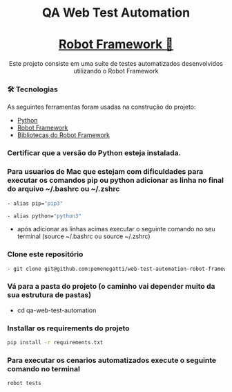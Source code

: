 <h1 align="center">QA Web Test Automation</h1>
<!-- # QA Web Test Automation -->
<h1 align="center">
    <a href="<https://robotframework.org/>">Robot Framework 🤖</a>
</h1>
<p align="center">Este projeto consiste em uma suíte de testes automatizados desenvolvidos utilizando o Robot Framework</p>

### 🛠 Tecnologias
As seguintes ferramentas foram usadas na construção do projeto:
- [Python](<https://www.python.org/>)
- [Robot Framework](<https://robotframework.org/>)
- [Bibliotecas do Robot Framework](<As bibliotecas específicas necessárias para seus testes podem variar. Consulte a documentação do Robot Framework para obter mais informações sobre como instalar bibliotecas.>)

### Certificar que a versão do Python esteja instalada.

### Para usuarios de Mac que estejam com dificuldades para executar os comandos pip ou python adicionar as linha no final do arquivo ~/.bashrc ou ~/.zshrc
```bash
- alias pip="pip3"
```
```bash
- alias python="python3"
```
- após adicionar as linhas acimas executar o seguinte comando no seu terminal (source ~/.bashrc ou source ~/.zshrc)

### Clone este repositório
```bash
- git clone git@github.com:pemenegatti/web-test-automation-robot-framework-selenium.git
```
### Vá para a pasta do projeto (o caminho vai depender muito da sua estrutura de pastas)
- cd qa-web-test-automation

### Installar os requirements do projeto
```bash
pip install -r requirements.txt
```

### Para executar os cenarios automatizados execute o seguinte comando no terminal
```bash
robot tests
```